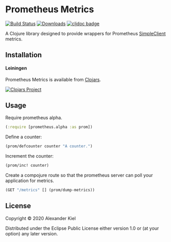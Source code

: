 # Prometheus Metrics

[![Build Status](https://github.com/alexanderkiel/prom-metrics/workflows/Build/badge.svg)](https://github.com/alexanderkiel/prom-metrics/actions)
[![Downloads](https://versions.deps.co/alexanderkiel/prom-metrics/downloads.svg)](https://versions.deps.co/alexanderkiel/prom-metrics)
[![cljdoc badge](https://cljdoc.xyz/badge/prom-metrics/prom-metrics)](https://cljdoc.xyz/d/prom-metrics/prom-metrics/CURRENT)

A Clojure library designed to provide wrappers for Prometheus [SimpleClient](https://github.com/prometheus/client_java) metrics.

## Installation

#### Leiningen

Prometheus Metrics is available from [Clojars](https://clojars.org/prom-metrics/prom-metrics).

[![Clojars Project](http://clojars.org/prom-metrics/prom-metrics/latest-version.svg)](https://clojars.org/prom-metrics/prom-metrics)

## Usage

Require prometheus alpha.

```clojure
(:require [prometheus.alpha :as prom])
```

Define a counter:

```clojure
(prom/defcounter counter "A counter.")
```

Increment the counter:

```clojure
(prom/inc! counter)
```

Create a compojure route so that the prometheus server can poll your application for metrics.

```clojure
(GET "/metrics" [] (prom/dump-metrics))
```

## License

Copyright © 2020 Alexander Kiel

Distributed under the Eclipse Public License either version 1.0 or (at
your option) any later version.
